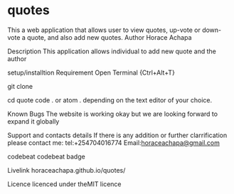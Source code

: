 # quotes
This a web application that allows user to view quotes, up-vote or down-vote a quote, and also add new quotes.
Author
Horace Achapa

Description
This application allows individual to add new quote and the author

setup/installtion Requirement
Open Terminal {Ctrl+Alt+T}

git clone 

cd quote code . or atom . depending on the text editor of your choice.

Known Bugs
The website is working okay but we are looking forward to expand it globally

Support and contacts details
If there is any addition or further clarrification please contact me: tel:+254704016774 Email:horaceachapa@gmail.com

codebeat
codebeat badge

Livelink horaceachapa.github.io/quotes/



Licence
licenced under theMIT licence
